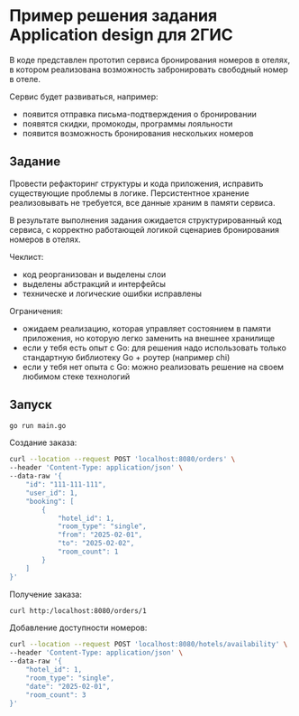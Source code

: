 # Пример решения задания Application design для 2ГИС

В коде представлен прототип сервиса бронирования номеров в отелях,
в котором реализована возможность забронировать свободный номер в отеле.

Сервис будет развиваться, например:

- появится отправка письма-подтверждения о бронировании
- появятся скидки, промокоды, программы лояльности
- появится возможность бронирования нескольких номеров

## Задание

Провести рефакторинг структуры и кода приложения, исправить существующие
проблемы в логике. Персистентное хранение реализовывать не требуется,
все данные храним в памяти сервиса.

В результате выполнения задания ожидается структурированный код сервиса,
с корректно работающей логикой сценариев бронирования номеров в отелях.

Чеклист:

- код реорганизован и выделены слои
- выделены абстракций и интерфейсы
- техническе и логические ошибки исправлены

Ограничения:

- ожидаем реализацию, которая управляет состоянием в памяти приложения,
 но которую легко заменить на внешнее хранилище
- если у тебя есть опыт с Go: для решения надо использовать только
 стандартную библиотеку Go + роутер (например chi)
- если у тебя нет опыта с Go: можно реализовать решение на своем
 любимом стеке технологий

## Запуск 

```sh
go run main.go
```

Создание заказа:
```sh
curl --location --request POST 'localhost:8080/orders' \
--header 'Content-Type: application/json' \
--data-raw '{
    "id": "111-111-111",
    "user_id": 1,
    "booking": [
        {
            "hotel_id": 1,
            "room_type": "single",
            "from": "2025-02-01",
            "to": "2025-02-02",
            "room_count": 1
        }
    ]
}'
```

Получение заказа:
```sh
curl http:/localhost:8080/orders/1
```

Добавление доступности номеров:
```sh
curl --location --request POST 'localhost:8080/hotels/availability' \
--header 'Content-Type: application/json' \
--data-raw '{
    "hotel_id": 1,
    "room_type": "single",
    "date": "2025-02-01",    
    "room_count": 3
}'
```